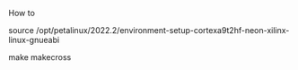 How to 

source /opt/petalinux/2022.2/environment-setup-cortexa9t2hf-neon-xilinx-linux-gnueabi


make makecross

